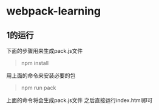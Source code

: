# webpack-learning
## 1的运行
下面的步骤用来生成pack.js文件
> npm install

用上面的命令来安装必要的包
> npm run pack

上面的命令将会生成pack.js文件
之后直接运行index.html即可
